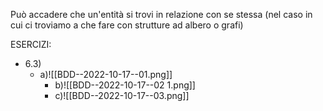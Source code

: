 Può accadere che un'entità si trovi in relazione con se stessa (nel caso in cui ci troviamo a che fare con strutture ad albero o grafi)

ESERCIZI:
- 6.3)
	- a)![[BDD--2022-10-17--01.png]]
	  - b)![[BDD--2022-10-17--02 1.png]]
	  - c)![[BDD--2022-10-17--03.png]]
